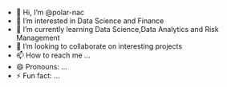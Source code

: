 - 👋 Hi, I’m @polar-nac
- 👀 I’m interested in Data Science and Finance
- 🌱 I’m currently learning Data Science,Data Analytics and Risk Management
- 💞️ I’m looking to collaborate on interesting projects
- 📫 How to reach me ...
- 😄 Pronouns: ...
- ⚡ Fun fact: ...

<!---
polar-nac/polar-nac is a ✨ special ✨ repository because its `README.md` (this file) appears on your GitHub profile.
You can click the Preview link to take a look at your changes.
--->
